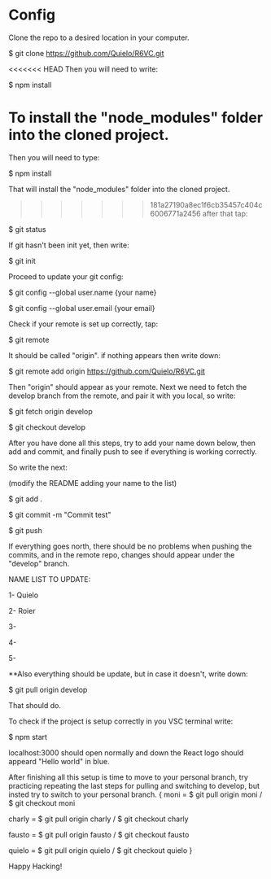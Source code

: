 # Config

Clone the repo to a desired location in your computer.

$ git clone https://github.com/Quielo/R6VC.git

<<<<<<< HEAD
Then you will need to write:

$ npm install

To install the "node_modules" folder into the cloned project.
=======
Then you will need to type:

$ npm install

That will install the "node_modules" folder into the cloned project.
>>>>>>> 181a27190a8ec1f6cb35457c404c6006771a2456
after that tap:

$ git status

If git hasn't been init yet, then write:

$ git init

Proceed to update your git config:

$ git config --global user.name {your name}

$ git config --global user.email {your email}

Check if your remote is set up correctly, tap:

$ git remote

It should be called "origin".
if nothing appears then write down:

$ git remote add origin https://github.com/Quielo/R6VC.git

Then "origin" should appear as your remote.
Next we need to fetch the develop branch from the remote,
and pair it with you local, so write:

$ git fetch origin develop

$ git checkout develop

After you have done all this steps, try to add your name down below,
then add and commit, and finally push to see if everything is working
correctly.

So write the next:

(modify the README adding your name to the list)

$ git add .

$ git commit -m "Commit test"

$ git push

If everything goes north, there should be no problems when pushing the
commits, and in the remote repo, changes should appear under the
"develop" branch.

NAME LIST TO UPDATE:

1- Quielo

2- Roier

3-

4-

5-

\*\*Also everything should be update, but in case it doesn't, write down:

$ git pull origin develop

That should do.

To check if the project is setup correctly in you VSC terminal write:

$ npm start

localhost:3000 should open normally and down the React logo should appeard
"Hello world" in blue.

After finishing all this setup is time to move to your personal branch,
try practicing repeating the last steps for pulling and switching to develop,
but insted try to switch to your personal branch.
{
moni = $ git pull origin moni / $ git checkout moni

charly = $ git pull origin charly / $ git checkout charly

fausto = $ git pull origin fausto / $ git checkout fausto

quielo = $ git pull origin quielo / $ git checkout quielo
}

Happy Hacking!
